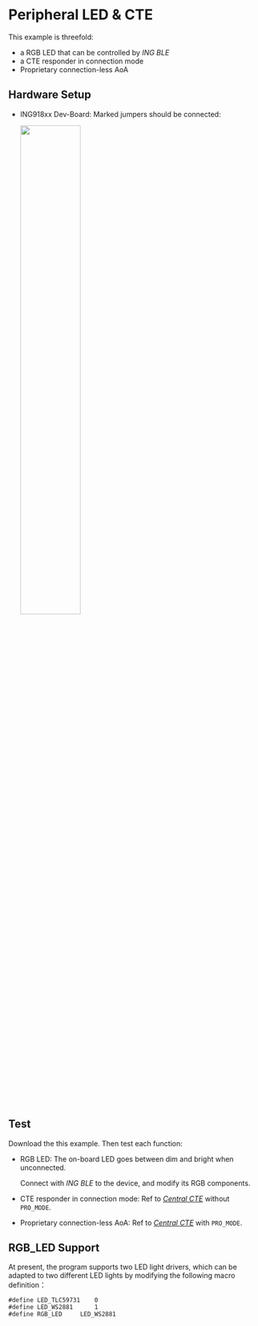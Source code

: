 # Peripheral LED & CTE

This example is threefold:

* a RGB LED that can be controlled by _ING BLE_
* a CTE responder in connection mode
* Proprietary connection-less AoA

## Hardware Setup

* ING918xx Dev-Board: Marked jumpers should be connected:

    <img src="./img/hardware.png" width="50%" />

## Test

Download the this example. Then test each function:

* RGB LED: The on-board LED goes between dim and bright when unconnected.

    Connect with _ING BLE_ to the device, and modify its RGB components.

* CTE responder in connection mode: Ref to [_Central CTE_](../../central_cte/doc/index.md)
    without `PRO_MODE`.

* Proprietary connection-less AoA: Ref to [_Central CTE_](../../central_cte/doc/index.md) with `PRO_MODE`.


##  RGB_LED Support

At present, the program supports two LED light drivers, which can be adapted to two different LED lights by modifying the following macro definition：
```
#define LED_TLC59731    0
#define LED_WS2881      1
#define RGB_LED     LED_WS2881
```
